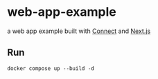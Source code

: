 # web-app-example

a web app example built with [Connect](https://connectrpc.com) and [Next.js](https://nextjs.org)

## Run

```
docker compose up --build -d
```
